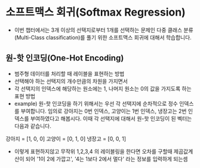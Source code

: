 # 소프트맥스 회귀(Softmax Regression)
- 이번 챕터에서는 3개 이상의 선택지로부터 1개를 선택하는 문제인 다중 클래스 분류(Multi-Class classification)를 풀기 위한 소프트맥스 회귀에 대해서 학습합니다.

## 원-핫 인코딩(One-Hot Encoding)
- 범주형 데이터를 처리할 때 레이블을 표현하는 방법
- 선택해야 하는 선택지의 개수만큼의 차원을 가지면서
- 각 선택지의 인덱스에 해당하는 원소에는 1, 나머지 원소는 0의 값을 가지도록 하는 표현 방법
- example)
원-핫 인코딩을 하기 위해서는 우선 각 선택지에 순차적으로 정수 인덱스를 부여합니다. 임의로 강아지는 0번 인덱스, 고양이는 1번 인덱스, 냉장고는 2번 인덱스를 부여하였다고 해봅시다. 이때 각 선택지에 대해서 원-핫 인코딩이 된 벡터는 다음과 같습니다.

강아지 = [1, 0, 0]
고양이 = [0, 1, 0]
냉장고 = [0, 0, 1]

- 이렇게 표현하지않고 무작위 1,2,3,4 의 레이블링을 한다면 오차를 구할때 제곱값계산이 되어 '1이 2에 가깝고', '4는 1보다 2에서 멀다' 라는 정보를 입력하게 되는셈
